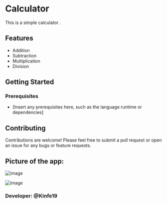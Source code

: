 # Calculator


This is a simple calculator .

## Features

- Addition
- Subtraction
- Multiplication
- Division

## Getting Started

### Prerequisites

- [Insert any prerequisites here, such as the language runtime or dependencies]

## Contributing

Contributions are welcome! Please feel free to submit a pull request or open an issue for any bugs or feature requests.



## Picture of the app:

![image](https://github.com/kinfe19/Kinfe---Calculator/assets/81519060/e2bd08a2-c3da-46fa-a503-388fbf4d59ed)

![image](https://github.com/kinfe19/Kinfe---Calculator/assets/81519060/ddff9b8b-b237-4ae6-a7ce-bbaf114ee93c)

### Developer: @Kinfe19
